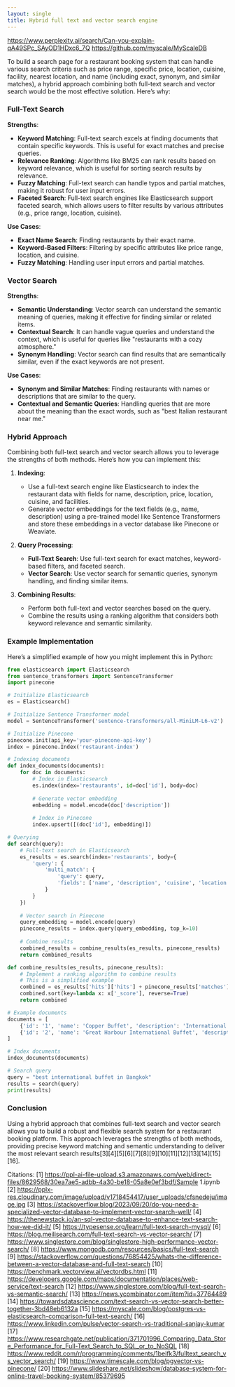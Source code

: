 ```yaml
---
layout: single
title: Hybrid full text and vector search engine
---
```


https://www.perplexity.ai/search/Can-you-explain-qA49SPc_SAyOD1HDxc6_7Q
https://github.com/myscale/MyScaleDB

To build a search page for a restaurant booking system that can handle various search criteria such as price range, specific price, location, cuisine, facility, nearest location, and name (including exact, synonym, and similar matches), a hybrid approach combining both full-text search and vector search would be the most effective solution. Here’s why:

### Full-Text Search

**Strengths**:
- **Keyword Matching**: Full-text search excels at finding documents that contain specific keywords. This is useful for exact matches and precise queries.
- **Relevance Ranking**: Algorithms like BM25 can rank results based on keyword relevance, which is useful for sorting search results by relevance.
- **Fuzzy Matching**: Full-text search can handle typos and partial matches, making it robust for user input errors.
- **Faceted Search**: Full-text search engines like Elasticsearch support faceted search, which allows users to filter results by various attributes (e.g., price range, location, cuisine).

**Use Cases**:
- **Exact Name Search**: Finding restaurants by their exact name.
- **Keyword-Based Filters**: Filtering by specific attributes like price range, location, and cuisine.
- **Fuzzy Matching**: Handling user input errors and partial matches.

### Vector Search

**Strengths**:
- **Semantic Understanding**: Vector search can understand the semantic meaning of queries, making it effective for finding similar or related items.
- **Contextual Search**: It can handle vague queries and understand the context, which is useful for queries like "restaurants with a cozy atmosphere."
- **Synonym Handling**: Vector search can find results that are semantically similar, even if the exact keywords are not present.

**Use Cases**:
- **Synonym and Similar Matches**: Finding restaurants with names or descriptions that are similar to the query.
- **Contextual and Semantic Queries**: Handling queries that are more about the meaning than the exact words, such as "best Italian restaurant near me."

### Hybrid Approach

Combining both full-text search and vector search allows you to leverage the strengths of both methods. Here’s how you can implement this:

1. **Indexing**:
   - Use a full-text search engine like Elasticsearch to index the restaurant data with fields for name, description, price, location, cuisine, and facilities.
   - Generate vector embeddings for the text fields (e.g., name, description) using a pre-trained model like Sentence Transformers and store these embeddings in a vector database like Pinecone or Weaviate.

2. **Query Processing**:
   - **Full-Text Search**: Use full-text search for exact matches, keyword-based filters, and faceted search.
   - **Vector Search**: Use vector search for semantic queries, synonym handling, and finding similar items.

3. **Combining Results**:
   - Perform both full-text and vector searches based on the query.
   - Combine the results using a ranking algorithm that considers both keyword relevance and semantic similarity.

### Example Implementation

Here’s a simplified example of how you might implement this in Python:

```python
from elasticsearch import Elasticsearch
from sentence_transformers import SentenceTransformer
import pinecone

# Initialize Elasticsearch
es = Elasticsearch()

# Initialize Sentence Transformer model
model = SentenceTransformer('sentence-transformers/all-MiniLM-L6-v2')

# Initialize Pinecone
pinecone.init(api_key='your-pinecone-api-key')
index = pinecone.Index('restaurant-index')

# Indexing documents
def index_documents(documents):
    for doc in documents:
        # Index in Elasticsearch
        es.index(index='restaurants', id=doc['id'], body=doc)
        
        # Generate vector embedding
        embedding = model.encode(doc['description'])
        
        # Index in Pinecone
        index.upsert([(doc['id'], embedding)])

# Querying
def search(query):
    # Full-text search in Elasticsearch
    es_results = es.search(index='restaurants', body={
        'query': {
            'multi_match': {
                'query': query,
                'fields': ['name', 'description', 'cuisine', 'location']
            }
        }
    })
    
    # Vector search in Pinecone
    query_embedding = model.encode(query)
    pinecone_results = index.query(query_embedding, top_k=10)
    
    # Combine results
    combined_results = combine_results(es_results, pinecone_results)
    return combined_results

def combine_results(es_results, pinecone_results):
    # Implement a ranking algorithm to combine results
    # This is a simplified example
    combined = es_results['hits']['hits'] + pinecone_results['matches']
    combined.sort(key=lambda x: x['_score'], reverse=True)
    return combined

# Example documents
documents = [
    {'id': '1', 'name': 'Copper Buffet', 'description': 'International buffet with a variety of dishes', 'price': 1999, 'location': 'Bangkok', 'cuisine': 'International', 'facilities': ['Free Wifi', 'Indoor Seating']},
    {'id': '2', 'name': 'Great Harbour International Buffet', 'description': 'Buffet with a wide range of international cuisines', 'price': 1100, 'location': 'Bangkok', 'cuisine': 'International', 'facilities': ['Free Wifi', 'Indoor Seating']}
]

# Index documents
index_documents(documents)

# Search query
query = "best international buffet in Bangkok"
results = search(query)
print(results)
```

### Conclusion

Using a hybrid approach that combines full-text search and vector search allows you to build a robust and flexible search system for a restaurant booking platform. This approach leverages the strengths of both methods, providing precise keyword matching and semantic understanding to deliver the most relevant search results[3][4][5][6][7][8][9][10][11][12][13][14][15][16].

Citations:
[1] https://ppl-ai-file-upload.s3.amazonaws.com/web/direct-files/8629568/30ea7ae5-adbb-4a30-be18-05a8e0ef3bdf/Sample 1.ipynb
[2] https://pplx-res.cloudinary.com/image/upload/v1718454417/user_uploads/cfsnedeju/image.jpg
[3] https://stackoverflow.blog/2023/09/20/do-you-need-a-specialized-vector-database-to-implement-vector-search-well/
[4] https://thenewstack.io/an-sql-vector-database-to-enhance-text-search-how-we-did-it/
[5] https://typesense.org/learn/full-text-search-mysql/
[6] https://blog.meilisearch.com/full-text-search-vs-vector-search/
[7] https://www.singlestore.com/blog/singlestore-high-performance-vector-search/
[8] https://www.mongodb.com/resources/basics/full-text-search
[9] https://stackoverflow.com/questions/76854425/whats-the-difference-between-a-vector-database-and-full-text-search
[10] https://benchmark.vectorview.ai/vectordbs.html
[11] https://developers.google.com/maps/documentation/places/web-service/text-search
[12] https://www.singlestore.com/blog/full-text-search-vs-semantic-search/
[13] https://news.ycombinator.com/item?id=37764489
[14] https://towardsdatascience.com/text-search-vs-vector-search-better-together-3bd48eb6132a
[15] https://myscale.com/blog/postgres-vs-elasticsearch-comparison-full-text-search/
[16] https://www.linkedin.com/pulse/vector-search-vs-traditional-sanjay-kumar
[17] https://www.researchgate.net/publication/371701996_Comparing_Data_Store_Performance_for_Full-Text_Search_to_SQL_or_to_NoSQL
[18] https://www.reddit.com/r/programming/comments/1beifk3/fulltext_search_vs_vector_search/
[19] https://www.timescale.com/blog/pgvector-vs-pinecone/
[20] https://www.slideshare.net/slideshow/database-system-for-online-travel-booking-system/85379695
